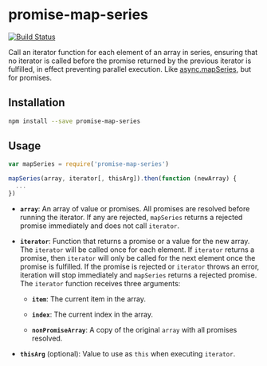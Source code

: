 # promise-map-series

[![Build Status](https://travis-ci.org/joliss/promise-map-series.png?branch=master)](https://travis-ci.org/joliss/promise-map-series)

Call an iterator function for each element of an array in series, ensuring
that no iterator is called before the promise returned by the previous
iterator is fulfilled, in effect preventing parallel execution. Like
[async.mapSeries](https://github.com/caolan/async#mapseriesarr-iterator-callback),
but for promises.

## Installation

```bash
npm install --save promise-map-series
```

## Usage

```js
var mapSeries = require('promise-map-series')

mapSeries(array, iterator[, thisArg]).then(function (newArray) {
  ...
})
```

* **`array`**: An array of value or promises. All promises are resolved
  before running the iterator. If any are rejected, `mapSeries` returns a
  rejected promise immediately and does not call `iterator`.

* **`iterator`**: Function that returns a promise or a value for the new
  array. The `iterator` will be called once for each element. If `iterator`
  returns a promise, then `iterator` will only be called for the next element
  once the promise is fulfilled. If the promise is rejected or `iterator`
  throws an error, iteration will stop immediately and `mapSeries` returns a
  rejected promise. The `iterator` function receives three arguments:

    * **`item`**: The current item in the array.

    * **`index`**: The current index in the array.

    * **`nonPromiseArray`**: A copy of the original `array` with all promises
      resolved.

* **`thisArg`** (optional): Value to use as `this` when executing `iterator`.
